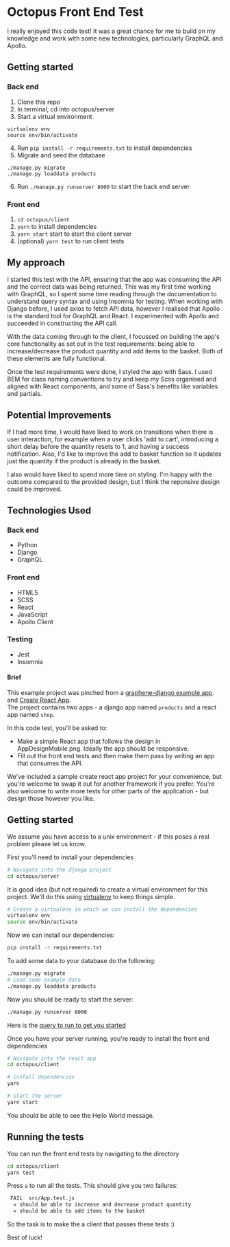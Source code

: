# Octopus Front End Test

I really enjoyed this code test! It was a great chance for me to build on my knowledge and work with some new technologies, particularly GraphQL and Apollo.

## Getting started

### Back end

1. Clone this repo
2. In terminal, cd into octopus/server
3. Start a virtual environment

```
virtualenv env
source env/bin/activate
```

4. Run `pip install -r requirements.txt` to install dependencies
5. Migrate and seed the database

```
./manage.py migrate
./manage.py loaddata products
```

6. Run `./manage.py runserver 8000` to start the back end server

### Front end

1. `cd octopus/client`
2. `yarn` to install dependencies
3. `yarn start` start to start the client server
4. (optional) `yarn test` to run client tests

## My approach

I started this test with the API, ensuring that the app was consuming the API and the correct data was being returned. This was my first time working with GraphQL, so I spent some time reading through the documentation to understand query syntax and using Insomnia for testing. When working with Django before, I used axios to fetch API data, however I realised that Apollo is the standard tool for GraphQL and React. I experimented with Apollo and succeeded in constructing the API call.

With the data coming through to the client, I focussed on building the app's core functionality as set out in the test requirements: being able to increase/decrease the product quantity and add items to the basket. Both of these elements are fully functional.

Once the test requirements were done, I styled the app with Sass. I used BEM for class naming conventions to try and keep my Scss organised and aligned with React components, and some of Sass's benefits like variables and partials.

## Potential Improvements

If I had more time, I would have liked to work on transitions when there is user interaction, for example when a user clicks 'add to cart', introducing a short delay before the quantity resets to 1, and having a success notification. Also, I'd like to improve the add to basket function so it updates just the quantity if the product is already in the basket.

I also would have liked to spend more time on styling. I'm happy with the outcome compared to the provided design, but I think the reponsive design could be improved.

## Technologies Used

### Back end

- Python
- Django
- GraphQL

### Front end

- HTML5
- SCSS
- React
- JavaScript
- Apollo Client

### Testing

- Jest
- Insomnia

#### Brief

This example project was pinched from a
[graphene-django example app](https://github.com/graphql-python/graphene-django/tree/master/server/app).
and [Create React App](https://create-react-app.dev/docs/getting-started/).  
The project contains two apps - a django app named `products` and a react app
named `shop`.

In this code test, you'll be asked to:

- Make a simple React app that follows the design in AppDesignMobile.png. Ideally the app should be responsive.
- Fill out the front end tests and then make them pass by writing an app that consumes the API.

We've included a sample create react app project for your convenience, but you're welcome to swap
it out for another framework if you prefer. You're also welcome to write more tests for other
parts of the application - but design those however you like.

## Getting started

We assume you have access to a unix environment - if this poses a real problem please let us know.

First you'll need to install your dependencies

```bash
# Navigate into the django project
cd octopus/server
```

It is good idea (but not required) to create a virtual environment
for this project. We'll do this using
[virtualenv](http://docs.python-guide.org/en/latest/dev/virtualenvs/)
to keep things simple.

```bash
# Create a virtualenv in which we can install the dependencies
virtualenv env
source env/bin/activate
```

Now we can install our dependencies:

```bash
pip install -r requirements.txt
```

To add some data to your database do the following:

```bash
./manage.py migrate
# Load some example data
./manage.py loaddata products
```

Now you should be ready to start the server:

```bash
./manage.py runserver 8000
```

Here is the [query to run to get you started](<http://127.0.0.1:8000/graphql#operationName=getProductById&query=query%20getProductById%20%7B%0A%20%20product(productId%3A%201)%20%7B%0A%20%20%20%20id%0A%20%20%20%20name%0A%20%20%20%20power%0A%20%20%20%20description%0A%20%20%20%20price%0A%20%20%20%20quantity%0A%20%20%20%20brand%0A%20%20%20%20weight%0A%20%20%20%20height%0A%20%20%20%20width%0A%20%20%20%20length%0A%20%20%20%20modelCode%0A%20%20%20%20colour%0A%20%20%20%20imgUrl%0A%20%20%7D%0A%7D%0A>)

Once you have your server running, you're ready to install the front end dependencies

```bash
# Navigate into the react app
cd octopus/client

# install dependencies
yarn

# start the server
yarn start
```

You should be able to see the Hello World message.

## Running the tests

You can run the front end tests by navigating to the directory

```bash
cd octopus/client
yarn test
```

Press `a` to run all the tests. This should give you two failures:

```bash
 FAIL  src/App.test.js
  ✕ should be able to increase and decrease product quantity
  ✕ should be able to add items to the basket
```

So the task is to make the a client that passes these tests :)

Best of luck!

